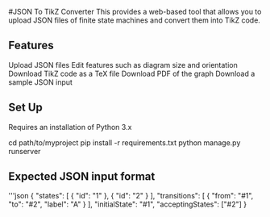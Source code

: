 #JSON To TikZ Converter
This  provides a web-based tool that allows you to upload JSON files of finite state machines and convert them into TikZ code.

## Features
Upload JSON files
Edit features such as diagram size and orientation
Download TikZ code as a TeX file
Download PDF of the graph
Download a sample JSON input

## Set Up
Requires an installation of Python 3.x

cd path/to/myproject
pip install -r requirements.txt
python manage.py runserver

## Expected JSON input format
'''json
{
  "states": [
    {
      "id": "1"
    },
    {
      "id": "2"
    } 
  ],
  "transitions": [
    {
      "from": "#1",
      "to": "#2",
      "label": "A"
    }
  ],
  "initialState": "#1",
  "acceptingStates": ["#2"]
}